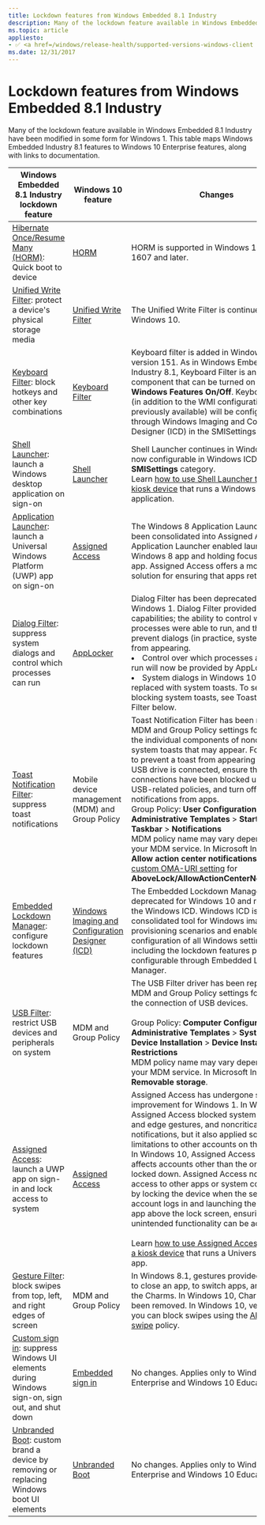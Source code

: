 ```yaml
---
title: Lockdown features from Windows Embedded 8.1 Industry
description: Many of the lockdown feature available in Windows Embedded 8.1 Industry have been modified in some form for Windows 10.
ms.topic: article
appliesto:
- ✅ <a href=/windows/release-health/supported-versions-windows-client target=_blank>Windows 10</a>
ms.date: 12/31/2017
---
```


# Lockdown features from Windows Embedded 8.1 Industry

Many of the lockdown feature available in Windows Embedded 8.1 Industry have been modified in some form for Windows 1. This table maps Windows Embedded Industry 8.1 features to Windows 10 Enterprise features, along with links to documentation.

|Windows Embedded 8.1 Industry lockdown feature|Windows 10 feature|Changes|
|--- |--- |--- |
|[Hibernate Once/Resume Many (HORM)](/previous-versions/windows/embedded/dn449302(v=winembedded.82)): Quick boot to device|[HORM](/windows-hardware/customize/enterprise/hibernate-once-resume-many-horm-)|HORM is supported in Windows 10, version 1607 and later.|
|[Unified Write Filter](/previous-versions/windows/embedded/dn449332(v=winembedded.82)): protect a device's physical storage media|[Unified Write Filter](/windows-hardware/customize/enterprise/unified-write-filter)|The Unified Write Filter is continued in Windows 10.|
|[Keyboard Filter](/previous-versions/windows/embedded/dn449298(v=winembedded.82)): block hotkeys and other key combinations|[Keyboard Filter](/windows-hardware/customize/enterprise/keyboardfilter)|Keyboard filter is added in Windows 10, version 151. As in Windows Embedded Industry 8.1, Keyboard Filter is an optional component that can be turned on via **Turn Windows Features On/Off**. Keyboard Filter (in addition to the WMI configuration previously available) will be configurable through Windows Imaging and Configuration Designer (ICD) in the SMISettings path.|
|[Shell Launcher](/previous-versions/windows/embedded/dn449423(v=winembedded.82)): launch a Windows desktop application on sign-on|[Shell Launcher](/windows-hardware/customize/enterprise/shell-launcher)|Shell Launcher continues in Windows 1. It's now configurable in Windows ICD under the **SMISettings** category.<br>Learn [how to use Shell Launcher to create a kiosk device](/windows/configuration/kiosk-single-app) that runs a Windows desktop application.|
|[Application Launcher](/previous-versions/windows/embedded/dn449251(v=winembedded.82)): launch a Universal Windows Platform (UWP) app on sign-on|[Assigned Access](/windows/client-management/mdm/assignedaccess-csp)|The Windows 8 Application Launcher has been consolidated into Assigned Access. Application Launcher enabled launching a Windows 8 app and holding focus on that app. Assigned Access offers a more robust solution for ensuring that apps retain focus.|
|[Dialog Filter](/previous-versions/windows/embedded/dn449395(v=winembedded.82)): suppress system dialogs and control which processes can run|[AppLocker](/windows/device-security/applocker/applocker-overview)|Dialog Filter has been deprecated for Windows 1. Dialog Filter provided two capabilities; the ability to control which processes were able to run, and the ability to prevent dialogs (in practice, system dialogs) from appearing.<li>Control over which processes are able to run will now be provided by AppLocker.<li>System dialogs in Windows 10 have been replaced with system toasts. To see more on blocking system toasts, see Toast Notification Filter below.|
|[Toast Notification Filter](/previous-versions/windows/embedded/dn449360(v=winembedded.82)): suppress toast notifications|Mobile device management (MDM) and Group Policy|Toast Notification Filter has been replaced by MDM and Group Policy settings for blocking the individual components of noncritical system toasts that may appear. For example, to prevent a toast from appearing when a USB drive is connected, ensure that USB connections have been blocked using the USB-related policies, and turn off notifications from apps.<br>Group Policy: **User Configuration** > **Administrative Templates** > **Start Menu and Taskbar** > **Notifications**<br>MDM policy name may vary depending on your MDM service. In Microsoft Intune, use **Allow action center notifications** and a [custom OMA-URI setting](/mem/intune/configuration/custom-settings-windows-10) for **AboveLock/AllowActionCenterNotifications**.|
|[Embedded Lockdown Manager](/previous-versions/windows/embedded/dn449279(v=winembedded.82)): configure lockdown features|[Windows Imaging and Configuration Designer (ICD)](/windows/configuration/provisioning-packages/provisioning-install-icd)|The Embedded Lockdown Manager has been deprecated for Windows 10 and replaced by the Windows ICD. Windows ICD is the consolidated tool for Windows imaging and provisioning scenarios and enables configuration of all Windows settings, including the lockdown features previously configurable through Embedded Lockdown Manager.|
|[USB Filter](/previous-versions/windows/embedded/dn449350(v=winembedded.82)): restrict USB devices and peripherals on system|MDM and Group Policy|The USB Filter driver has been replaced by MDM and Group Policy settings for blocking the connection of USB devices.<br> <br> Group Policy: **Computer Configuration** > **Administrative Templates** > **System** > **Device Installation** > **Device Installation Restrictions**<br>MDM policy name may vary depending on your MDM service. In Microsoft Intune, use **Removable storage**.|
|[Assigned Access](/previous-versions/windows/embedded/dn449303(v=winembedded.82)): launch a UWP app on sign-in and lock access to system|[Assigned Access](/windows/client-management/mdm/assignedaccess-csp)|Assigned Access has undergone significant improvement for Windows 1. In Windows 8.1, Assigned Access blocked system hotkeys and edge gestures, and noncritical system notifications, but it also applied some of these limitations to other accounts on the device.<br>In Windows 10, Assigned Access no longer affects accounts other than the one being locked down. Assigned Access now restricts access to other apps or system components by locking the device when the selected user account logs in and launching the designated app above the lock screen, ensuring that no unintended functionality can be accessed.<br><br>Learn [how to use Assigned Access to create a kiosk device](/windows/configuration/kiosk-single-app) that runs a Universal Windows app.|
|[Gesture Filter](/previous-versions/windows/embedded/dn449374(v=winembedded.82)): block swipes from top, left, and right edges of screen|MDM and Group Policy|In Windows 8.1, gestures provided the ability to close an app, to switch apps, and to reach the Charms. In Windows 10, Charms have been removed. In Windows 10, version 1607, you can block swipes using the [Allow edge swipe](/windows/client-management/mdm/policy-configuration-service-provider#LockDown_AllowEdgeSwipe) policy.|
|[Custom sign in](/previous-versions/windows/embedded/dn449309(v=winembedded.82)): suppress Windows UI elements during Windows sign-on, sign out, and shut down|[Embedded sign in](/windows-hardware/customize/desktop/unattend/microsoft-windows-embedded-embeddedlogon)|No changes. Applies only to Windows 10 Enterprise and Windows 10 Education.|
|[Unbranded Boot](/previous-versions/windows/embedded/dn449249(v=winembedded.82)): custom brand a device by removing or replacing Windows boot UI elements|[Unbranded Boot](/windows-hardware/customize/enterprise/unbranded-boot)|No changes. Applies only to Windows 10 Enterprise and Windows 10 Education.|
